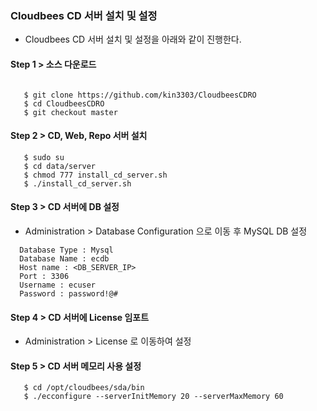  
### Cloudbees CD 서버 설치 및 설정

- Cloudbees CD 서버 설치 및 설정을 아래와 같이 진행한다.

#### Step 1 > 소스 다운로드

```console

   $ git clone https://github.com/kin3303/CloudbeesCDRO
   $ cd CloudbeesCDRO
   $ git checkout master
```


#### Step 2 > CD, Web, Repo 서버 설치

```console
   $ sudo su
   $ cd data/server
   $ chmod 777 install_cd_server.sh
   $ ./install_cd_server.sh
```

#### Step 3 > CD 서버에 DB 설정

- Administration > Database Configuration 으로 이동 후 MySQL DB 설정

```
  Database Type : Mysql
  Database Name : ecdb
  Host name : <DB_SERVER_IP>
  Port : 3306
  Username : ecuser
  Password : password!@#
```

#### Step 4 > CD 서버에 License 임포트

- Administration > License 로 이동하여 설정


#### Step 5 > CD 서버 메모리 사용 설정

```console
   $ cd /opt/cloudbees/sda/bin
   $ ./ecconfigure --serverInitMemory 20 --serverMaxMemory 60
```
